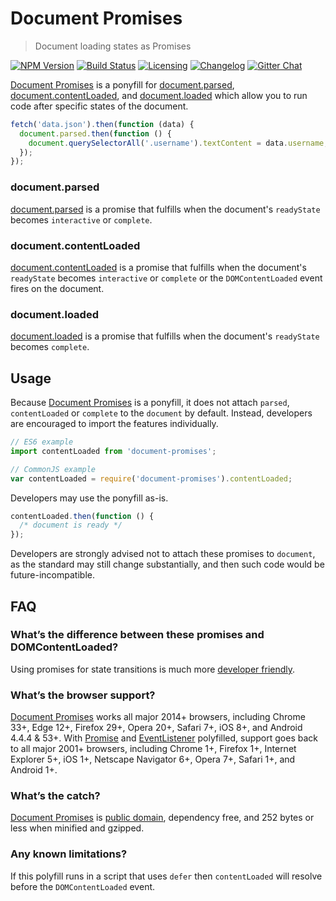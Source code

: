 # Document Promises

> Document loading states as Promises

[![NPM Version][npm-img]][npm-url]
[![Build Status][cli-img]][cli-url]
[![Licensing][lic-image]][lic-url]
[![Changelog][log-image]][log-url]
[![Gitter Chat][git-image]][git-url]

[Document Promises] is a ponyfill for [document.parsed],
[document.contentLoaded], and [document.loaded] which allow you to run code
after specific states of the document.

```js
fetch('data.json').then(function (data) {
  document.parsed.then(function () {
    document.querySelectorAll('.username').textContent = data.username;
  });
});
```

### document.parsed

[document.parsed] is a promise that fulfills when the document's
`readyState` becomes `interactive` or `complete`.

### document.contentLoaded

[document.contentLoaded] is a promise that fulfills when the document's
`readyState` becomes `interactive` or `complete` or the `DOMContentLoaded`
event fires on the document.

### document.loaded

[document.loaded] is a promise that fulfills when the document's `readyState`
becomes `complete`.

## Usage

Because [Document Promises] is a ponyfill, it does not attach `parsed`,
`contentLoaded` or `complete` to the `document` by default. Instead, developers
are encouraged to import the features individually.

```js
// ES6 example
import contentLoaded from 'document-promises';

// CommonJS example
var contentLoaded = require('document-promises').contentLoaded;
```

Developers may use the ponyfill as-is.

```js
contentLoaded.then(function () {
  /* document is ready */
});
```

Developers are strongly advised not to attach these promises to `document`, as
the standard may still change substantially, and then such code would be
future-incompatible.

## FAQ

### What’s the difference between these promises and DOMContentLoaded?

Using promises for state transitions is much more [developer friendly].

### What’s the browser support?

[Document Promises] works all major 2014+ browsers, including Chrome 33+,
Edge 12+, Firefox 29+, Opera 20+, Safari 7+, iOS 8+, and Android 4.4.4 & 53+.
With [Promise] and [EventListener] polyfilled, support goes back to all major
2001+ browsers, including Chrome 1+, Firefox 1+, Internet Explorer 5+, iOS 1+,
Netscape Navigator 6+, Opera 7+, Safari 1+, and Android 1+.

### What’s the catch?

[Document Promises] is [public domain], dependency free, and 252 bytes or less
when minified and gzipped.

### Any known limitations?

If this polyfill runs in a script that uses `defer` then `contentLoaded` will
resolve before the `DOMContentLoaded` event.

[Document Promises]: https://github.com/jonathantneal/document-promises

[document.parsed]: https://html.spec.whatwg.org/multipage/dom.html#dom-document-parsed
[document.contentLoaded]: https://html.spec.whatwg.org/multipage/dom.html#dom-document-contentLoaded
[document.loaded]: https://html.spec.whatwg.org/multipage/dom.html#dom-document-loaded

[developer friendly]: https://github.com/whatwg/html/issues/127#issuecomment-139176295

[Promise]: https://github.com/ysmood/yaku
[EventListener]: https://github.com/jonathantneal/EventListener
[public domain]: LICENSE.md

[npm-url]: https://www.npmjs.com/package/document-promises
[npm-img]: https://img.shields.io/npm/v/document-promises.svg?style=flat-square
[cli-url]: https://travis-ci.org/jonathantneal/document-promises
[cli-img]: https://img.shields.io/travis/jonathantneal/document-promises.svg?style=flat-square
[lic-url]: LICENSE.md
[lic-image]: https://img.shields.io/npm/l/document-promises.svg?style=flat-square
[log-url]: CHANGELOG.md
[log-image]: https://img.shields.io/badge/changelog-md-blue.svg?style=flat-square
[git-url]: https://gitter.im/jonathantneal/document-promises
[git-image]: https://img.shields.io/badge/chat-gitter-blue.svg?style=flat-square

